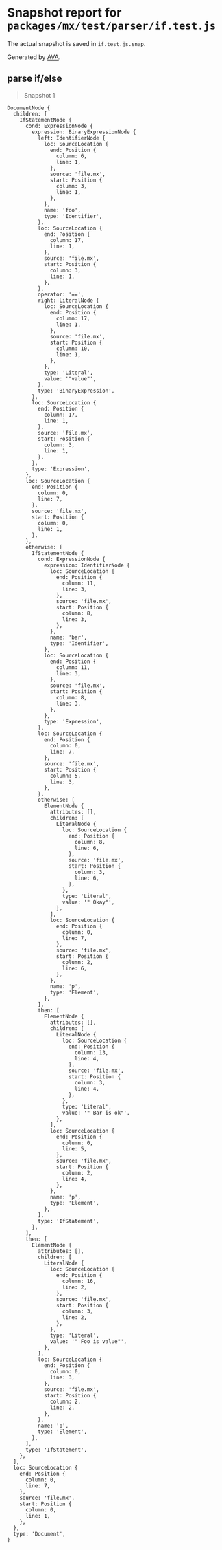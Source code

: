# Snapshot report for `packages/mx/test/parser/if.test.js`

The actual snapshot is saved in `if.test.js.snap`.

Generated by [AVA](https://ava.li).

## parse if/else

> Snapshot 1

    DocumentNode {
      children: [
        IfStatementNode {
          cond: ExpressionNode {
            expression: BinaryExpressionNode {
              left: IdentifierNode {
                loc: SourceLocation {
                  end: Position {
                    column: 6,
                    line: 1,
                  },
                  source: 'file.mx',
                  start: Position {
                    column: 3,
                    line: 1,
                  },
                },
                name: 'foo',
                type: 'Identifier',
              },
              loc: SourceLocation {
                end: Position {
                  column: 17,
                  line: 1,
                },
                source: 'file.mx',
                start: Position {
                  column: 3,
                  line: 1,
                },
              },
              operator: '==',
              right: LiteralNode {
                loc: SourceLocation {
                  end: Position {
                    column: 17,
                    line: 1,
                  },
                  source: 'file.mx',
                  start: Position {
                    column: 10,
                    line: 1,
                  },
                },
                type: 'Literal',
                value: '"value"',
              },
              type: 'BinaryExpression',
            },
            loc: SourceLocation {
              end: Position {
                column: 17,
                line: 1,
              },
              source: 'file.mx',
              start: Position {
                column: 3,
                line: 1,
              },
            },
            type: 'Expression',
          },
          loc: SourceLocation {
            end: Position {
              column: 0,
              line: 7,
            },
            source: 'file.mx',
            start: Position {
              column: 0,
              line: 1,
            },
          },
          otherwise: [
            IfStatementNode {
              cond: ExpressionNode {
                expression: IdentifierNode {
                  loc: SourceLocation {
                    end: Position {
                      column: 11,
                      line: 3,
                    },
                    source: 'file.mx',
                    start: Position {
                      column: 8,
                      line: 3,
                    },
                  },
                  name: 'bar',
                  type: 'Identifier',
                },
                loc: SourceLocation {
                  end: Position {
                    column: 11,
                    line: 3,
                  },
                  source: 'file.mx',
                  start: Position {
                    column: 8,
                    line: 3,
                  },
                },
                type: 'Expression',
              },
              loc: SourceLocation {
                end: Position {
                  column: 0,
                  line: 7,
                },
                source: 'file.mx',
                start: Position {
                  column: 5,
                  line: 3,
                },
              },
              otherwise: [
                ElementNode {
                  attributes: [],
                  children: [
                    LiteralNode {
                      loc: SourceLocation {
                        end: Position {
                          column: 8,
                          line: 6,
                        },
                        source: 'file.mx',
                        start: Position {
                          column: 3,
                          line: 6,
                        },
                      },
                      type: 'Literal',
                      value: '" Okay"',
                    },
                  ],
                  loc: SourceLocation {
                    end: Position {
                      column: 0,
                      line: 7,
                    },
                    source: 'file.mx',
                    start: Position {
                      column: 2,
                      line: 6,
                    },
                  },
                  name: 'p',
                  type: 'Element',
                },
              ],
              then: [
                ElementNode {
                  attributes: [],
                  children: [
                    LiteralNode {
                      loc: SourceLocation {
                        end: Position {
                          column: 13,
                          line: 4,
                        },
                        source: 'file.mx',
                        start: Position {
                          column: 3,
                          line: 4,
                        },
                      },
                      type: 'Literal',
                      value: '" Bar is ok"',
                    },
                  ],
                  loc: SourceLocation {
                    end: Position {
                      column: 0,
                      line: 5,
                    },
                    source: 'file.mx',
                    start: Position {
                      column: 2,
                      line: 4,
                    },
                  },
                  name: 'p',
                  type: 'Element',
                },
              ],
              type: 'IfStatement',
            },
          ],
          then: [
            ElementNode {
              attributes: [],
              children: [
                LiteralNode {
                  loc: SourceLocation {
                    end: Position {
                      column: 16,
                      line: 2,
                    },
                    source: 'file.mx',
                    start: Position {
                      column: 3,
                      line: 2,
                    },
                  },
                  type: 'Literal',
                  value: '" Foo is value"',
                },
              ],
              loc: SourceLocation {
                end: Position {
                  column: 0,
                  line: 3,
                },
                source: 'file.mx',
                start: Position {
                  column: 2,
                  line: 2,
                },
              },
              name: 'p',
              type: 'Element',
            },
          ],
          type: 'IfStatement',
        },
      ],
      loc: SourceLocation {
        end: Position {
          column: 0,
          line: 7,
        },
        source: 'file.mx',
        start: Position {
          column: 0,
          line: 1,
        },
      },
      type: 'Document',
    }
